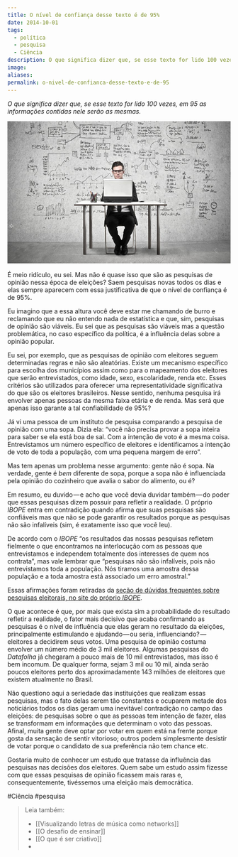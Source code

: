 ```yaml
---
title: O nível de confiança desse texto é de 95%
date: 2014-10-01
tags:
  - política
  - pesquisa
  - Ciência
description: O que significa dizer que, se esse texto for lido 100 vezes, em 95 as informações contidas nele serão as mesmas.
image: 
aliases:
permalink: o-nivel-de-confianca-desse-texto-e-de-95
---
```

_O que significa dizer que, se esse texto for lido 100 vezes, em 95 as informações contidas nele serão as mesmas._

<img src="/assets/img/o-nível-de-confiança-desse-texto-é-de 95%-medium.jpeg">

É meio ridículo, eu sei. Mas não é quase isso que são as pesquisas de opinião nessa época de eleições? Saem pesquisas novas todos os dias e elas sempre aparecem com essa justificativa de que o nível de confiança é de 95%.

Eu imagino que a essa altura você deve estar me chamando de burro e reclamando que eu não entendo nada de estatística e que, sim, pesquisas de opinião são viáveis. Eu sei que as pesquisas são viáveis mas a questão problemática, no caso específico da política, é a influência delas sobre a opinião popular.

Eu sei, por exemplo, que as pesquisas de opinião com eleitores seguem determinadas regras e não são aleatórias. Existe um mecanismo específico para escolha dos municípios assim como para o mapeamento dos eleitores que serão entrevistados, como idade, sexo, escolaridade, renda etc. Esses critérios são utilizados para oferecer uma representatividade significativa do que são os eleitores brasileiros. Nesse sentido, nenhuma pesquisa irá envolver apenas pessoas da mesma faixa etária e de renda. Mas será que apenas isso garante a tal confiabilidade de 95%?

Já vi uma pessoa de um instituto de pesquisa comparando a pesquisa de opinião com uma sopa. Dizia ela: “você não precisa provar a sopa inteira para saber se ela está boa de sal. Com a intenção de voto é a mesma coisa. Entrevistamos um número específico de eleitores e identificamos a intenção de voto de toda a população, com uma pequena margem de erro”.

Mas tem apenas um problema nesse argumento: gente não é sopa. Na verdade, gente é _bem_ diferente de sopa, porque a sopa não é influenciada pela opinião do cozinheiro que avalia o sabor do alimento, ou é?

Em resumo, eu duvido — e acho que você devia duvidar também — do poder que essas pesquisas dizem possuir para refletir a realidade. O próprio _IBOPE_ entra em contradição quando afirma que suas pesquisas são confiáveis mas que não se pode garantir os resultados porque as pesquisas não são infalíveis (sim, é exatamente isso que você leu).

De acordo com o _IBOPE_ “os resultados das nossas pesquisas refletem fielmente o que encontramos na interlocução com as pessoas que entrevistamos e independem totalmente dos interesses de quem nos contrata”, mas vale lembrar que “pesquisas não são infalíveis, pois não entrevistamos toda a população. Nós tiramos uma amostra dessa população e a toda amostra está associado um erro amostral.”

Essas afirmações foram retiradas da [seção de dúvidas frequentes sobre pesquisas eleitorais, no site do próprio _IBOPE_](http://www.ibope.com.br/pt-br/relacionamento/duvidas-frequentes/paginas/pesquisas-eleitorais.aspx).

O que acontece é que, por mais que exista sim a probabilidade do resultado refletir a realidade, o fator mais decisivo que acaba confirmando as pesquisas é o nível de influência que elas geram no resultado da eleições, principalmente estimulando e ajudando — ou seria, influenciando? — eleitores a decidirem seus votos. Uma pesquisa de opinião costuma envolver um número médio de 3 mil eleitores. Algumas pesquisas do _Datafolha_ já chegaram a pouco mais de 10 mil entrevistados, mas isso é bem incomum. De qualquer forma, sejam 3 mil ou 10 mil, ainda serão poucos eleitores perto dos aproximadamente 143 milhões de eleitores que existem atualmente no Brasil.

Não questiono aqui a seriedade das instituições que realizam essas pesquisas, mas o fato delas serem tão constantes e ocuparem metade dos noticiários todos os dias geram uma inevitável contradição no campo das eleições: de pesquisas sobre o que as pessoas tem intenção de fazer, elas se transformam em informações que determinam o voto das pessoas. Afinal, muita gente deve optar por votar em quem está na frente porque gosta da sensação de sentir vitorioso; outros podem simplesmente desistir de votar porque o candidato de sua preferência não tem chance etc.

Gostaria muito de conhecer um estudo que tratasse da influência das pesquisas nas decisões dos eleitores. Quem sabe um estudo assim fizesse com que essas pesquisas de opinião ficassem mais raras e, consequentemente, tivéssemos uma eleição mais democrática.


#Ciência #pesquisa

> Leia também:
> - [[Visualizando letras de música como networks]]
> - [[O desafio de ensinar]]
> - [[O que é ser criativo]]
> -
